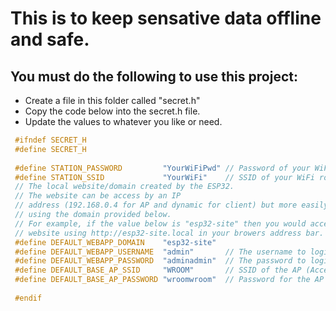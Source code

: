 # This is to keep sensative data offline and safe.

## You must do the following to use this project:

- Create a file in this folder called "secret.h"
- Copy the code below into the secret.h file.
- Update the values to whatever you like or need.

```c++
 #ifndef SECRET_H
 #define SECRET_H
 
 #define STATION_PASSWORD         "YourWiFiPwd" // Password of your WiFi router to go with  the SSID
 #define STATION_SSID             "YourWiFi"    // SSID of your WiFi router.
 // The local website/domain created by the ESP32.
 // The website can be access by an IP
 // address (192.168.0.4 for AP and dynamic for client) but more easily
 // using the domain provided below.
 // For example, if the value below is "esp32-site" then you would access the ESP32 provided
 // website using http://esp32-site.local in your browers address bar.
 #define DEFAULT_WEBAPP_DOMAIN    "esp32-site"
 #define DEFAULT_WEBAPP_USERNAME  "admin"       // The username to login to the website
 #define DEFAULT_WEBAPP_PASSWORD  "adminadmin"  // The password to login to the website.
 #define DEFAULT_BASE_AP_SSID     "WROOM"       // SSID of the AP (Access Point) server  created on the ESP32.
 #define DEFAULT_BASE_AP_PASSWORD "wroomwroom"  // Password for the AP SSID.
 
 #endif
```